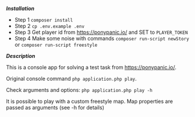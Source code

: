***Installation***

- Step 1 `composer install`
- Step 2 `cp .env.example .env`
- Step 3 Get player id from https://ponypanic.io/ and SET to `PLAYER_TOKEN`
- Step 4 Make some noise with commands `composer run-script newStory` or `composer run-script freestyle`

***Description***

This is a console app for solving a test task from https://ponypanic.io/.

Original console command `php application.php play`.

Check arguments and options: `php application.php play -h`

It is possible to play with a custom freestyle map. Map properties are passed as arguments (see -h for details)